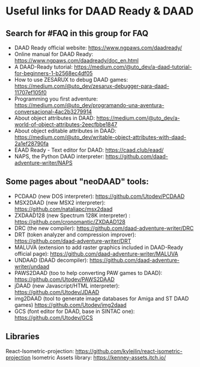 # Useful links for DAAD Ready & DAAD

## Search for #FAQ in this group for FAQ

- DAAD Ready official website: https://www.ngpaws.com/daadready/
- Online manual for DAAD Ready: https://www.ngpaws.com/daadready/doc_en.html
-  A DAAD-Ready tutorial: https://medium.com/@uto_dev/a-daad-tutorial-for-beginners-1-b2568ec4df05
- How to use ZESARUX to debug DAAD games: https://medium.com/@uto_dev/zesarux-debugger-para-daad-11707ef105f0
- Programming you first adventure: https://medium.com/@uto_dev/programando-una-aventura-conversacional-4ac2b3279914
- About object attributes in DAAD: https://medium.com/@uto_dev/a-world-of-object-attributes-2eecfbbe1847
- About object editable attributes in DAAD: https://medium.com/@uto_dev/writable-object-attributes-with-daad-2a1ef28790fa
- EAAD Ready - Text editor for DAAD: https://caad.club/eaad/
- NAPS, the Python DAAD interpreter: https://github.com/daad-adventure-writer/NAPS

## Some pages about  "neoDAAD" tools:
+ PCDAAD (new DOS interpreter): https://github.com/Utodev/PCDAAD
+ MSX2DAAD (new MSX2 interpreter): https://github.com/nataliapc/msx2daad
+ ZXDAAD128 (new  Spectrum 128K interpreter) :  https://github.com/cronomantic/ZXDAAD128
+ DRC (the new compiler): https://github.com/daad-adventure-writer/DRC
+ DRT (token analyzer and compression improver): https://github.com/daad-adventure-writer/DRT
+ MALUVA (extension to add raster graphics included in DAAD-Ready  official page): https://github.com/daad-adventure-writer/MALUVA
+ UNDAAD (DAAD decompiler): https://github.com/daad-adventure-writer/undaad
+ PAWS2DAAD (too to help converting  PAW games to DAAD): https://github.com/Utodev/PAWS2DAAD
+ jDAAD (new Javascript/HTML interpreter): https://github.com/Utodev/JDAAD
+ img2DAAD (tool to generate image databases for Amiga and ST DAAD games) https://github.com/Utodev/img2daad
+ GCS (font editor for DAAD, base in SINTAC one): https://github.com/Utodev/GCS

## Libraries
React-Isometric-projection: https://github.com/kylejlin/react-isometric-projection
Isometric Assets library: https://kenney-assets.itch.io/

